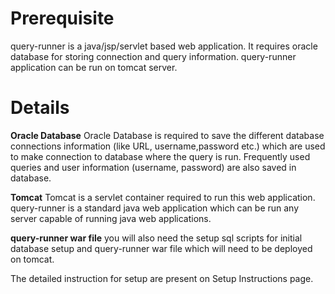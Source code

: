 # Prerequisite #

query-runner is a java/jsp/servlet based web application. It requires oracle database for storing connection and query information. query-runner application can be run on tomcat server.

# Details #

**Oracle Database**
Oracle Database is required to save  the different database connections information (like URL, username,password etc.) which are used to make connection to database where the query is run. Frequently used queries and user information (username, password) are also saved in database.

**Tomcat**
Tomcat is a servlet container required to run this web application. query-runner is a standard java web application which can be run any server capable of running java web applications.

**query-runner war file**
you will also need the setup sql scripts for initial database setup and query-runner war file which will need to be deployed on tomcat.

The detailed instruction for setup are present on Setup Instructions page.